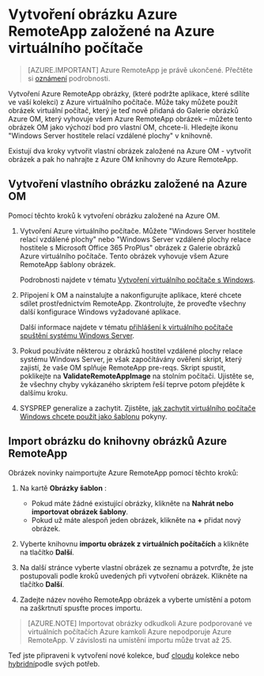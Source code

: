 <properties
    pageTitle="Vytvořit obrázek Azure RemoteApp založené na Azure OM | Microsoft Azure"
    description="Naučte se vytvořit obrázek pro Azure RemoteApp pomocí Azure virtuálního počítače."
    services="remoteapp"
    documentationCenter=""
    authors="lizap"
    manager="mbaldwin" />

<tags
    ms.service="remoteapp"
    ms.workload="compute"
    ms.tgt_pltfrm="na"
    ms.devlang="na"
    ms.topic="article"
    ms.date="08/15/2016" 
    ms.author="elizapo" />



# <a name="create-a-azure-remoteapp-image-based-on-an-azure-virtual-machine"></a>Vytvoření obrázku Azure RemoteApp založené na Azure virtuálního počítače

> [AZURE.IMPORTANT]
> Azure RemoteApp je právě ukončené. Přečtěte si [oznámení](https://go.microsoft.com/fwlink/?linkid=821148) podrobnosti.

Vytvoření Azure RemoteApp obrázky, (které podržte aplikace, které sdílíte ve vaší kolekci) z Azure virtuálního počítače. Může taky můžete použít obrázek virtuální počítač, který je teď nově přidaná do Galerie obrázků Azure OM, který vyhovuje všem Azure RemoteApp obrázek – můžete tento obrázek OM jako výchozí bod pro vlastní OM, chcete-li. Hledejte ikonu "Windows Server hostitele relací vzdálené plochy" v knihovně.

Existují dva kroky vytvořit vlastní obrázek založené na Azure OM - vytvořit obrázek a pak ho nahrajte z Azure OM knihovny do Azure RemoteApp.

## <a name="create-a-custom-image-based-on-an-azure-vm"></a>Vytvoření vlastního obrázku založené na Azure OM

Pomocí těchto kroků k vytvoření obrázku založené na Azure OM.

1. Vytvoření Azure virtuálního počítače. Můžete "Windows Server hostitele relací vzdálené plochy" nebo "Windows Server vzdálené plochy relace hostitele s Microsoft Office 365 ProPlus" obrázek z Galerie obrázků Azure virtuálního počítače. Tento obrázek vyhovuje všem Azure RemoteApp šablony obrázek.

    Podrobnosti najdete v tématu [Vytvoření virtuálního počítače s Windows](../virtual-machines/virtual-machines-windows-hero-tutorial.md).

2. Připojení k OM a nainstalujte a nakonfigurujte aplikace, které chcete sdílet prostřednictvím RemoteApp. Zkontrolujte, že proveďte všechny další konfigurace Windows vyžadované aplikace.

    Další informace najdete v tématu [přihlášení k virtuálního počítače spuštění systému Windows Server](../virtual-machines/virtual-machines-windows-classic-connect-logon.md).

3. Pokud používáte některou z obrázků hostitel vzdálené plochy relace systému Windows Server, je však započítávány ověření skript, který zajistí, že vaše OM splňuje RemoteApp pre-reqs. Skript spustit, poklikejte na **ValidateRemoteAppImage** na stolním počítači. Ujistěte se, že všechny chyby vykázaného skriptem řeší teprve potom přejděte k dalšímu kroku.

4. SYSPREP generalize a zachytit. Zjistěte, [jak zachytit virtuálního počítače Windows chcete použít jako šablonu](../virtual-machines/virtual-machines-windows-classic-capture-image.md) pokyny.



## <a name="import-the-image-into-the-azure-remoteapp-image-library"></a>Import obrázku do knihovny obrázků Azure RemoteApp

Obrázek novinky naimportujte Azure RemoteApp pomocí těchto kroků:

1. Na kartě **Obrázky šablon** :
    - Pokud máte žádné existující obrázky, klikněte na **Nahrát nebo importovat obrázek šablony**.
    - Pokud už máte alespoň jeden obrázek, klikněte na **+** přidat nový obrázek.

2. Vyberte knihovnu **importu obrázek z virtuálních počítačích** a klikněte na tlačítko **Další**.

3. Na další stránce vyberte vlastní obrázek ze seznamu a potvrďte, že jste postupovali podle kroků uvedených při vytvoření obrázek. Klikněte na tlačítko **Další**.
4. Zadejte název nového RemoteApp obrázek a vyberte umístění a potom na zaškrtnutí spusťte proces importu.

> [AZURE.NOTE] Importovat obrázky odkudkoli Azure podporované ve virtuálních počítačích Azure kamkoli Azure nepodporuje Azure RemoteApp. V závislosti na umístění importu může trvat až 25.

Teď jste připraveni k vytvoření nové kolekce, buď [cloudu](remoteapp-create-cloud-deployment.md) kolekce nebo [hybridní](remoteapp-create-hybrid-deployment.md)podle svých potřeb.
